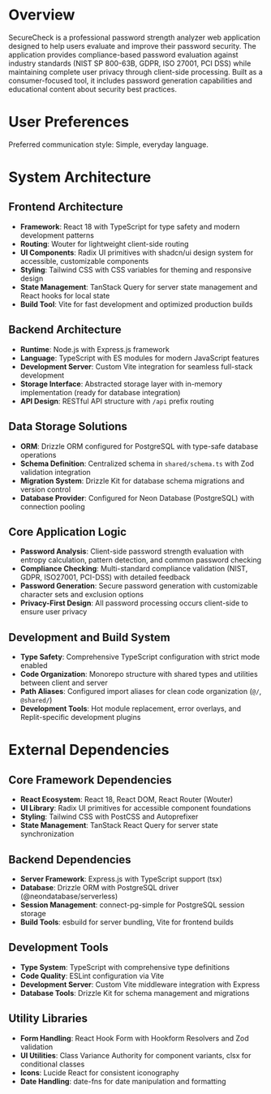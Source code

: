# Overview

SecureCheck is a professional password strength analyzer web application designed to help users evaluate and improve their password security. The application provides compliance-based password evaluation against industry standards (NIST SP 800-63B, GDPR, ISO 27001, PCI DSS) while maintaining complete user privacy through client-side processing. Built as a consumer-focused tool, it includes password generation capabilities and educational content about security best practices.

# User Preferences

Preferred communication style: Simple, everyday language.

# System Architecture

## Frontend Architecture
- **Framework**: React 18 with TypeScript for type safety and modern development patterns
- **Routing**: Wouter for lightweight client-side routing
- **UI Components**: Radix UI primitives with shadcn/ui design system for accessible, customizable components
- **Styling**: Tailwind CSS with CSS variables for theming and responsive design
- **State Management**: TanStack Query for server state management and React hooks for local state
- **Build Tool**: Vite for fast development and optimized production builds

## Backend Architecture
- **Runtime**: Node.js with Express.js framework
- **Language**: TypeScript with ES modules for modern JavaScript features
- **Development Server**: Custom Vite integration for seamless full-stack development
- **Storage Interface**: Abstracted storage layer with in-memory implementation (ready for database integration)
- **API Design**: RESTful API structure with `/api` prefix routing

## Data Storage Solutions
- **ORM**: Drizzle ORM configured for PostgreSQL with type-safe database operations
- **Schema Definition**: Centralized schema in `shared/schema.ts` with Zod validation integration
- **Migration System**: Drizzle Kit for database schema migrations and version control
- **Database Provider**: Configured for Neon Database (PostgreSQL) with connection pooling

## Core Application Logic
- **Password Analysis**: Client-side password strength evaluation with entropy calculation, pattern detection, and common password checking
- **Compliance Checking**: Multi-standard compliance validation (NIST, GDPR, ISO27001, PCI-DSS) with detailed feedback
- **Password Generation**: Secure password generation with customizable character sets and exclusion options
- **Privacy-First Design**: All password processing occurs client-side to ensure user privacy

## Development and Build System
- **Type Safety**: Comprehensive TypeScript configuration with strict mode enabled
- **Code Organization**: Monorepo structure with shared types and utilities between client and server
- **Path Aliases**: Configured import aliases for clean code organization (`@/`, `@shared/`)
- **Development Tools**: Hot module replacement, error overlays, and Replit-specific development plugins

# External Dependencies

## Core Framework Dependencies
- **React Ecosystem**: React 18, React DOM, React Router (Wouter)
- **UI Library**: Radix UI primitives for accessible component foundations
- **Styling**: Tailwind CSS with PostCSS and Autoprefixer
- **State Management**: TanStack React Query for server state synchronization

## Backend Dependencies
- **Server Framework**: Express.js with TypeScript support (tsx)
- **Database**: Drizzle ORM with PostgreSQL driver (@neondatabase/serverless)
- **Session Management**: connect-pg-simple for PostgreSQL session storage
- **Build Tools**: esbuild for server bundling, Vite for frontend builds

## Development Tools
- **Type System**: TypeScript with comprehensive type definitions
- **Code Quality**: ESLint configuration via Vite
- **Development Server**: Custom Vite middleware integration with Express
- **Database Tools**: Drizzle Kit for schema management and migrations

## Utility Libraries
- **Form Handling**: React Hook Form with Hookform Resolvers and Zod validation
- **UI Utilities**: Class Variance Authority for component variants, clsx for conditional classes
- **Icons**: Lucide React for consistent iconography
- **Date Handling**: date-fns for date manipulation and formatting